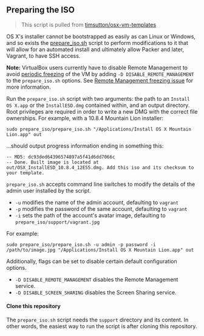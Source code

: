 ## Preparing the ISO

> This script is pulled from [timsutton/osx-vm-templates](https://raw.githubusercontent.com/timsutton/osx-vm-templates)

OS X's installer cannot be bootstrapped as easily as can Linux or Windows, and so exists the [prepare_iso.sh](https://github.com/timsutton/osx-vm-templates/blob/master/prepare_iso/prepare_iso.sh) script to perform modifications to it that will allow for an automated install and ultimately allow Packer and later, Vagrant, to have SSH access.

**Note:** VirtualBox users currently have to disable Remote Management to avoid [periodic freezing](https://github.com/timsutton/osx-vm-templates/issues/43) of the VM by adding `-D DISABLE_REMOTE_MANAGEMENT` to the `prepare_iso.sh` options. See [Remote Management freezing issue](#remote-management-freezing-issue) for more information.

Run the `prepare_iso.sh` script with two arguments: the path to an `Install OS X.app` or the `InstallESD.dmg` contained within, and an output directory. Root privileges are required in order to write a new DMG with the correct file ownerships. For example, with a 10.8.4 Mountain Lion installer:

`sudo prepare_iso/prepare_iso.sh "/Applications/Install OS X Mountain Lion.app" out`

...should output progress information ending in something this:

```
-- MD5: dc93ded64396574897a5f41d6dd7066c
-- Done. Built image is located at out/OSX_InstallESD_10.8.4_12E55.dmg. Add this iso and its checksum to your template.
```

`prepare_iso.sh` accepts command line switches to modify the details of the admin user installed by the script.

* `-u` modifies the name of the admin account, defaulting to `vagrant`
* `-p` modifies the password of the same account, defaulting to `vagrant`
* `-i` sets the path of the account's avatar image, defaulting to `prepare_iso/support/vagrant.jpg`

For example:

`sudo prepare_iso/prepare_iso.sh -u admin -p password -i /path/to/image.jpg "/Applications/Install OS X Mountain Lion.app" out`

Additionally, flags can be set to disable certain default configuration options.

* `-D DISABLE_REMOTE_MANAGEMENT` disables the Remote Management service.
* `-D DISABLE_SCREEN_SHARING` disables the Screen Sharing service.

#### Clone this repository

The `prepare_iso.sh` script needs the `support` directory and its content. In other words, the easiest way to run the script is after cloning this repository.
